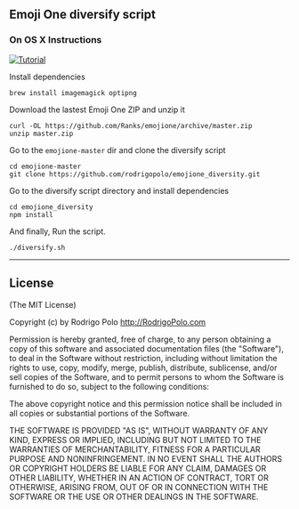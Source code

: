 ## Emoji One diversify script


### On OS X Instructions

[![Tutorial](http://img.youtube.com/vi/a-ae-9m1sNE/0.jpg)](https://youtu.be/a-ae-9m1sNE)

Install dependencies
```
brew install imagemagick optipng
```

Download the lastest Emoji One ZIP and unzip it

```
curl -OL https://github.com/Ranks/emojione/archive/master.zip
unzip master.zip
```

Go to the `emojione-master` dir and clone the diversify script
```
cd emojione-master
git clone https://github.com/rodrigopolo/emojione_diversity.git
```
Go to the diversify script directory and install dependencies
```
cd emojione_diversity
npm install
```

And finally, Run the script.
```
./diversify.sh
```

-------

## License

(The MIT License)

Copyright (c) by Rodrigo Polo http://RodrigoPolo.com

Permission is hereby granted, free of charge, to any person obtaining a copy
of this software and associated documentation files (the "Software"), to deal
in the Software without restriction, including without limitation the rights
to use, copy, modify, merge, publish, distribute, sublicense, and/or sell
copies of the Software, and to permit persons to whom the Software is
furnished to do so, subject to the following conditions:

The above copyright notice and this permission notice shall be included in
all copies or substantial portions of the Software.

THE SOFTWARE IS PROVIDED "AS IS", WITHOUT WARRANTY OF ANY KIND, EXPRESS OR
IMPLIED, INCLUDING BUT NOT LIMITED TO THE WARRANTIES OF MERCHANTABILITY,
FITNESS FOR A PARTICULAR PURPOSE AND NONINFRINGEMENT. IN NO EVENT SHALL THE
AUTHORS OR COPYRIGHT HOLDERS BE LIABLE FOR ANY CLAIM, DAMAGES OR OTHER
LIABILITY, WHETHER IN AN ACTION OF CONTRACT, TORT OR OTHERWISE, ARISING FROM,
OUT OF OR IN CONNECTION WITH THE SOFTWARE OR THE USE OR OTHER DEALINGS IN
THE SOFTWARE.
